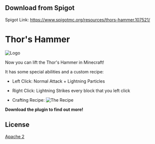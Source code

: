 
## Download from Spigot

Spigot Link: https://www.spigotmc.org/resources/thors-hammer.107521/
# Thor's Hammer
![Logo](https://www.spigotmc.org/data/resource_icons/107/107521.jpg?1674476611)

Now you can lift the Thor's Hammer in Minecraft!

It has some special abilities and a custom recipe:

- Left Click: Normal Attack + Lightning Particles

- Right Click: Lightning Strikes every block that you left click

- Crafting Recipe: ![The Recipe](https://i.imgur.com/5zhxQpt.png)

****Download the plugin to find out more!****
## License

[Apache 2](https://choosealicense.com/licenses/apache2/)

  
